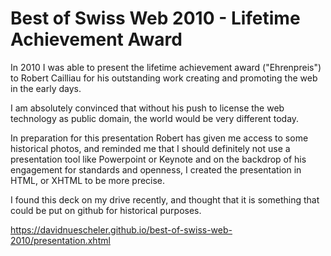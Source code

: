 # Best of Swiss Web 2010 - Lifetime Achievement Award 

In 2010 I was able to present the lifetime achievement award ("Ehrenpreis") to Robert Cailliau for 
his outstanding work creating and promoting the web in the early days.

I am absolutely convinced that without his push to license the web technology as public domain, 
the world would be very different today. 

In preparation for this presentation Robert has given me access to some historical photos, and reminded 
me that I should definitely not use a presentation tool like Powerpoint or Keynote and on the backdrop
of his engagement for standards and openness, I created the presentation in HTML, or XHTML to be more precise.

I found this deck on my drive recently, and thought that it is something that could be put on github for historical purposes.

https://davidnuescheler.github.io/best-of-swiss-web-2010/presentation.xhtml
